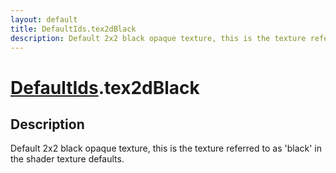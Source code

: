 ```yaml
---
layout: default
title: DefaultIds.tex2dBlack
description: Default 2x2 black opaque texture, this is the texture referred to as 'black' in the shader texture defaults.
---
```

# [DefaultIds]({{site.url}}/Pages/Reference/DefaultIds.html).tex2dBlack

## Description
Default 2x2 black opaque texture, this is the texture referred to as 'black'
in the shader texture defaults.

